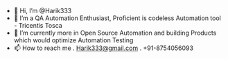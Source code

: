 - 👋 Hi, I’m @Harik333
- 👀 I’m a QA Automation Enthusiast, Proficient is codeless Automation tool - Tricentis Tosca
- 🌱 I’m currently more in Open Source Automation and building Products which would optimize Automation Testing
- 📫 How to reach me 
      . Harik333@gmail.com
      . +91-8754056093

